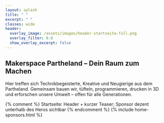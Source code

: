```yaml
---
layout: splash
title: " "
excerpt: " "
classes: wide
header:
  overlay_image: /assets/images/header-startseite-full.png
  overlay_filter: 0.0
  show_overlay_excerpt: false
---
```

## Makerspace Partheland – Dein Raum zum Machen
Hier treffen sich Technikbegeisterte, Kreative und Neugierige aus dem Partheland. Gemeinsam bauen wir, tüfteln, programmieren, drucken in 3D und erforschen unsere Umwelt – offen für alle Generationen.

{% comment %} Startseite: Header + kurzer Teaser; Sponsor dezent unterhalb des Heros sichtbar {% endcomment %}
{% include home-sponsors.html %}

